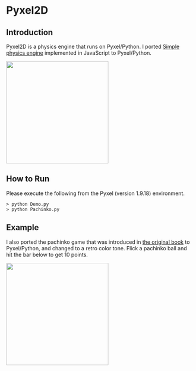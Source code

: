 # Pyxel2D

## Introduction

Pyxel2D is a physics engine that runs on Pyxel/Python.
I ported [Simple physics engine](https://thinkit.co.jp/article/8466) implemented in JavaScript to Pyxel/Python.

<img src="https://github.com/jay-kumogata/RetroGames/blob/main/pyxel/pyxel2d/screenshots/Demo04.gif" width=275>

## How to Run

Please execute the following from the Pyxel (version 1.9.18) environment.

	> python Demo.py
 	> python Pachinko.py
  
## Example

I also ported the pachinko game that was introduced in [the original book](https://book.impress.co.jp/books/1122101041) to Pyxel/Python,
and changed to a retro color tone.
Flick a pachinko ball and hit the bar below to get 10 points.

<img src="https://github.com/jay-kumogata/RetroGames/blob/main/pyxel/pyxel2d/screenshots/Pachinko01.gif" width=275>
